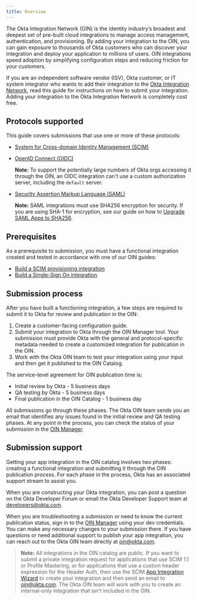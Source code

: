 ```yaml
---
title: Overview
---
```


The Okta Integration Network (OIN) is the identity industry’s broadest and deepest set of pre-built cloud integrations to manage access management, authentication, and provisioning. By adding your integration to the OIN, you can gain exposure to thousands of Okta customers who can discover your integration and deploy your application to millions of users. OIN integrations speed adoption by simplifying configuration steps and reducing friction for your customers.

If you are an independent software vendor (ISV), Okta customer, or IT system integrator who wants to add their integration to the [Okta Integration Network](https://www.okta.com/integrations/), read this guide for instructions on how to submit your integration. Adding your integration to the Okta Integration Network is completely cost free.

## Protocols supported

This guide covers submissions that use one or more of these protocols:

* [System for Cross-domain Identity Management (SCIM)](http://www.simplecloud.info/)
* [OpenID Connect (OIDC)](https://openid.net/connect/)

    **Note:** To support the potentially large numbers of Okta orgs accessing it through the OIN, an OIDC integration can't use a custom authorization server, including the `default` server.

* [Security Assertion Markup Language (SAML)](https://en.wikipedia.org/wiki/SAML_2.0)

    **Note:** SAML integrations must use SHA256 encryption for security. If you are using SHA-1 for encryption, see our guide on how to [Upgrade SAML Apps to SHA256](/docs/guides/updating-saml-cert/overview/).

## Prerequisites

As a prerequisite to submission, you must have a functional integration created and tested in accordance with one of our OIN guides:

* [Build a SCIM provisioning integration](/docs/guides/build-provisioning-integration/)
* [Build a Single-Sign On integration](/docs/guides/build-sso-integration/before-you-begin/).

## Submission process

After you have built a functioning integration, a few steps are required to submit it to Okta for review and publication in the OIN:

1. Create a customer-facing configuration guide.
1. Submit your integration to Okta through the OIN Manager tool. Your submission must provide Okta with the general and protocol-specific metadata needed to create a customized integration for publication in the OIN.
1. Work with the Okta OIN team to test your integration using your input and then get it published to the OIN Catalog.

The service-level agreement for OIN publication time is:

* Initial review by Okta - 5 business days
* QA testing by Okta - 5 business days
* Final publication in the OIN Catalog - 1 business day

All submissions go through these phases. The Okta OIN team sends you an email that identifies any issues found in the initial review and QA testing phases. At any point in the process, you can check the status of your submission in the [OIN Manager](https://oinmanager.okta.com).

## Submission support

Getting your app integration in the OIN catalog involves two phases: creating a functional integration and submitting it through the OIN publication process. For each phase in the process, Okta has an associated support stream to assist you.

When you are constructing your Okta integration, you can post a question on the Okta Developer Forum or email the Okta Developer Support team at <developers@okta.com>.

When you are troubleshooting a submission or need to know the current publication status, sign in to the [OIN Manager](https://oinmanager.okta.com) using your dev credentials. You can make any necessary changes to your submission there. If you have questions or need additional support to publish your app integration, you can reach out to the Okta OIN team directly at <oin@okta.com>.

>**Note:** All integrations in the OIN catalog are public. If you want to submit a private integration request for applications that use SCIM 1.1 or Profile Mastering, or for applications that use a custom header expression for the Header Auth, then use the SCIM [App Integration Wizard](https://help.okta.com/en/prod/okta_help_CSH.htm#ext_Apps_App_Integration_Wizard) to create your integration and then send an email to <oin@okta.com>. The Okta OIN team will work with you to create an internal-only integration that isn't included in the OIN.

<NextSectionLink/>
